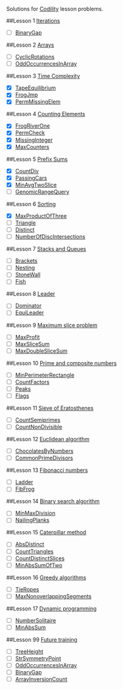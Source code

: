 Solutions for [Codility](https://codility.com/programmers/lessons/) lesson problems.

##Lesson 1 [Iterations](https://codility.com/programmers/lessons/1)
- [ ] [BinaryGap]()

##Lesson 2 [Arrays](https://codility.com/programmers/lessons/2)
- [ ] [CyclicRotations]()
- [ ] [OddOccurrencesInArray]()

##Lesson 3 [Time Complexity](https://codility.com/programmers/lessons/3)
- [x] [TapeEquilibrium](https://github.com/Bogdan-Rotund/Codility/blob/master/TapeEquilibrium/TapeEquilibrium/TapeEquilibrium.cs)
- [x] [FrogJmp](https://github.com/Bogdan-Rotund/Codility/blob/master/FrogJmp/FrogJmp/FrogJmp.cs)
- [x] [PermMissingElem](https://github.com/Bogdan-Rotund/Codility/blob/master/PermMissingElem/PermMissingElem/PermMissingElem.cs)

##Lesson 4 [Counting Elements](https://codility.com/programmers/lessons/4)
- [x] [FrogRiverOne](https://github.com/Bogdan-Rotund/Codility/blob/master/FrogRiverOne/app.js)
- [x] [PermCheck](https://github.com/Bogdan-Rotund/Codility/blob/master/PermCheck/app.js)
- [x] [MissingInteger](https://github.com/Bogdan-Rotund/Codility/blob/master/MissingInteger/app.js)
- [x] [MaxCounters](https://github.com/Bogdan-Rotund/Codility/blob/master/MaxCounters/app.js)

##Lesson 5 [Prefix Sums](https://codility.com/programmers/lessons/5)
- [x] [CountDiv](https://github.com/Bogdan-Rotund/Codility/blob/master/CountDiv/app.js)
- [x] [PassingCars](https://github.com/Bogdan-Rotund/Codility/blob/master/PassingCars/app.js)
- [x] [MinAvgTwoSlice](https://github.com/Bogdan-Rotund/Codility/blob/master/MinAvgTwoSlice/app.js)
- [ ] [GenomicRangeQuery]()

##Lesson 6 [Sorting](https://codility.com/programmers/lessons/6)
- [x] [MaxProductOfThree](https://github.com/Bogdan-Rotund/Codility/blob/master/MaxProductOfThree/app.js)
- [ ] [Triangle]()
- [ ] [Distinct]()
- [ ] [NumberOfDiscIntersections]()

##Lesson 7 [Stacks and Queues](https://codility.com/programmers/lessons/7)
- [ ] [Brackets]()
- [ ] [Nesting]()
- [ ] [StoneWall]()
- [ ] [Fish]()

##Lesson 8 [Leader](https://codility.com/programmers/lessons/8)
- [ ] [Dominator]()
- [ ] [EquiLeader]()

##Lesson 9 [Maximum slice problem](https://codility.com/programmers/lessons/9)
- [ ] [MaxProfit]()
- [ ] [MaxSliceSum]()
- [ ] [MaxDoubleSliceSum]()

##Lesson 10 [Prime and composite numbers](https://codility.com/programmers/lessons/10)
- [ ] [MinPerimeterRectangle]()
- [ ] [CountFactors]()
- [ ] [Peaks]()
- [ ] [Flags]()

##Lesson 11 [Sieve of Eratosthenes](https://codility.com/programmers/lessons/11)
- [ ] [CountSemiprimes]()
- [ ] [CountNonDivisible]()

##Lesson 12 [Euclidean algorithm](https://codility.com/programmers/lessons/12)
- [ ] [ChocolatesByNumbers]()
- [ ] [CommonPrimeDivisors]()

##Lesson 13 [Fibonacci numbers](https://codility.com/programmers/lessons/13)
- [ ] [Ladder]()
- [ ] [FibFrog]()

##Lesson 14 [Binary search algorithm](https://codility.com/programmers/lessons/14)
- [ ] [MinMaxDivision]()
- [ ] [NailingPlanks]()

##Lesson 15 [Caterpillar method](https://codility.com/programmers/lessons/15)
- [ ] [AbsDistinct]()
- [ ] [CountTriangles]()
- [ ] [CountDistinctSlices]()
- [ ] [MinAbsSumOfTwo]()

##Lesson 16 [Greedy algorithms](https://codility.com/programmers/lessons/16)
- [ ] [TieRopes]()
- [ ] [MaxNonoverlappingSegments]()

##Lesson 17 [Dynamic programming](https://codility.com/programmers/lessons/17)
- [ ] [NumberSolitaire]()
- [ ] [MinAbsSum]()

##Lesson 99 [Future training](https://codility.com/programmers/lessons/99)
- [ ] [TreeHeight]()
- [ ] [StrSymmetryPoint]()
- [ ] [OddOccurrencesInArray]()
- [ ] [BinaryGap]()
- [ ] [ArrayInversionCount]()
